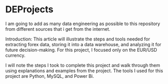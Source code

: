 # DEProjects

I am going to add as many data engineering as possible to this repository from different sources that i get from the internet.

Introduction:
This article will illustrate the steps and tools needed for extracting forex data, storing it into a data warehouse, and analyzing it for future decision-making. For this project, I focused only on the EUR/USD currency.

I will note the steps I took to complete this project and walk through them using explanations and examples from the project. The tools I used for this project are Python, MySQL, and Power Bi.
